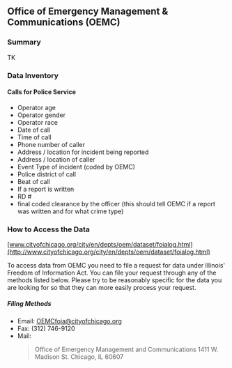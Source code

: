 ## Office of Emergency Management & Communications (OEMC)

### Summary
TK

### Data Inventory

#### Calls for Police Service
* Operator age
* Operator gender
* Operator race
* Date of call
* Time of call
* Phone number of caller
* Address / location for incident being reported
* Address / location of caller
* Event Type of incident (coded by OEMC)
* Police district of call
* Beat of call
* If a report is written<span class="note"></span>
* RD #
* final coded clearance by the officer (this should tell OEMC if a report was written and for what crime type)

### How to Access the Data
[www.cityofchicago.org/city/en/depts/oem/dataset/foialog.html](http://www.cityofchicago.org/city/en/depts/oem/dataset/foialog.html)  

To access data from OEMC you need to file a request for data under Illinois' Freedom of Information Act.  You can file your request through any of the methods listed below.  Please try to be reasonably specific for the data you are looking for so that they can more easily process your request.   

##### Filing Methods
* Email: OEMCfoia@cityofchicago.org
* Fax: (312) 746-9120
* Mail: 
    > Office of Emergency Management and Communications
    > 1411 W. Madison St.
    > Chicago, IL 60607